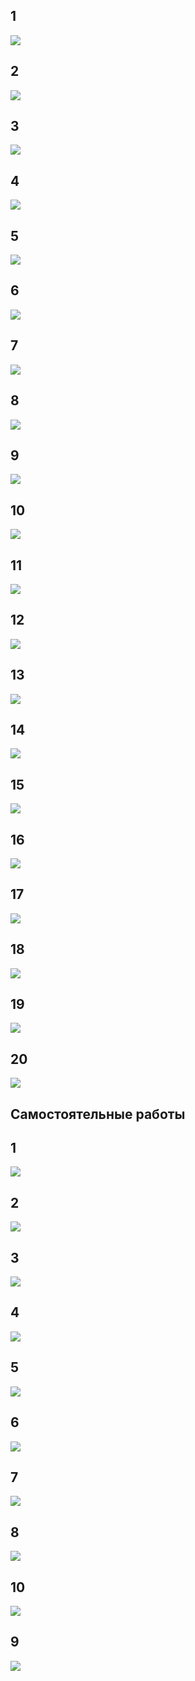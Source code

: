 ## 1
![](https://github.com/user-attachments/assets/a0425d66-0a02-47bc-8b31-a844349cb8b4)

## 2
![](https://github.com/user-attachments/assets/f0c36fc1-8f52-47bc-a9d9-cd97811fe58d)

## 3
![](https://github.com/user-attachments/assets/1e2f22b3-94dd-4f39-9404-ff38fca06f31)

## 4
![](https://github.com/user-attachments/assets/aa4490e7-164f-4b75-9fbb-f5914e649651)

## 5

![](https://github.com/user-attachments/assets/f9a1b817-2b4a-4573-8731-b8d0d396cda1)

## 6

![](https://github.com/user-attachments/assets/7a8fef7f-2bea-4ce6-a2a5-d7d29ddceac8)

## 7

![](https://github.com/user-attachments/assets/596fa0ae-16a4-4598-afef-c7a3aca1cf58)

## 8

![](https://github.com/user-attachments/assets/800248f9-bea7-4a42-80b9-367da6bae338)

## 9

![](https://github.com/user-attachments/assets/66b5c345-be75-42e0-9533-1a45a3730f23)

## 10

![](https://github.com/user-attachments/assets/94d7ba2c-ac64-40da-8d67-0759d0984f6e)

## 11

![](https://github.com/user-attachments/assets/8d22d5bd-5fa4-4132-a597-e1b9b4a85d01)

## 12

![](https://github.com/user-attachments/assets/d26168fe-6611-414d-8227-5b9f785afafc)

## 13

![](https://github.com/user-attachments/assets/c72e3bb3-59db-42d3-906b-3c949cc35931)

## 14

![](https://github.com/user-attachments/assets/1d03df64-e5ba-469a-8d75-4b7915f99ee1)

## 15

![](https://github.com/user-attachments/assets/c71acde9-4ee8-40df-b681-8f0a33b9d6d1)

## 16

![](https://github.com/user-attachments/assets/aa14dea8-b656-4a12-89a2-f06e73cbfbe6)

## 17

![](https://github.com/user-attachments/assets/2aad2367-e568-486b-bd8e-c8a08404cdfb)

## 18

![](https://github.com/user-attachments/assets/fd042400-bb82-4752-8473-8ba0237c5c74)

## 19

![](https://github.com/user-attachments/assets/d4aff7c9-d1be-410e-8cbe-3da9c407805e)

## 20

![](https://github.com/user-attachments/assets/02b7bdb5-9faa-42b7-b6d6-1fcac6b7805a)

## Самостоятельные работы

## 1

![](https://github.com/user-attachments/assets/a69c5144-e91b-4258-a28a-adbb2aa93b81)

## 2 

![](https://github.com/user-attachments/assets/2657a1e3-4d52-41a6-aeaf-01e9e7774144)

## 3 

![](https://github.com/user-attachments/assets/ff332cf2-c285-41e5-98b0-646279965359)

## 4

![](https://github.com/user-attachments/assets/217eb047-446c-4371-b0e4-b3a93401dc80)

## 5

![](https://github.com/user-attachments/assets/6566e384-6144-4785-bb10-2432619899e4)

## 6

![](https://github.com/user-attachments/assets/f0b073e6-acc5-4eca-b1de-102e03bd2cf7)

## 7

![](https://github.com/user-attachments/assets/c89b8f2b-6ebe-4c5c-a8ac-9ef13ed7c177)

## 8

![](https://github.com/user-attachments/assets/9d4a8502-ec2a-4987-a782-998920f6b31a)

## 10

![](https://github.com/user-attachments/assets/1c2135b7-863a-4add-9456-5b7072d50e31)

## 9

![](https://github.com/user-attachments/assets/d5f4dc1d-9ae6-450d-8a48-369365fa6a3a)
